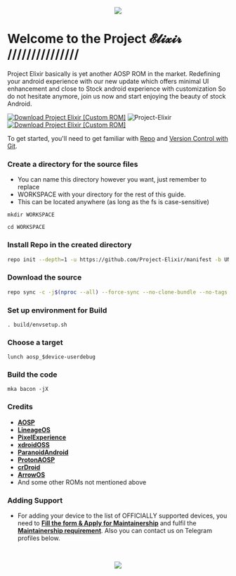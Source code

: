 <p align="center">
  <img src="https://imgur.com/6nrBzqm.png" />
</p>

# Welcome to the Project 𝓔𝓵𝓲𝔁𝓲𝓻 /////////////// 

Project Elixir basically is yet another AOSP ROM in the market. Redefining your android experience with our new update which offers minimal UI enhancement and close to Stock android experience with customization So do not hesitate anymore, join us now and start enjoying the beauty of stock Android. 

[![Download Project Elixir [Custom ROM]](https://img.shields.io/sourceforge/dm/project-elixir.svg)](https://projectelixiros.com/download) <img src="https://komarev.com/ghpvc/?username=Project-Elixir&style=flat-square" alt="Project-Elixir" />  [![Download Project Elixir [Custom ROM]](https://img.shields.io/sourceforge/dt/project-elixir.svg)](https://projectelixiros.com/download) 

To get started, you'll need to get
familiar with [Repo](https://source.android.com/source/using-repo.html) and [Version Control with Git](https://source.android.com/source/version-control.html).

### Create a directory for the source files

* You can name this directory however you want, just remember to replace
* WORKSPACE with your directory for the rest of this guide.
* This can be located anywhere (as long as the fs is case-sensitive)

```
mkdir WORKSPACE
```
```
cd WORKSPACE
```

### Install Repo in the created directory
```bash
repo init --depth=1 -u https://github.com/Project-Elixir/manifest -b UNO
```

### Download the source
```bash
repo sync -c -j$(nproc --all) --force-sync --no-clone-bundle --no-tags
```

### Set up environment for Build
```
. build/envsetup.sh
```
### Choose a target
```
lunch aosp_$device-userdebug
```
### Build the code
```
mka bacon -jX
```

### Credits

 * [**AOSP**](https://android.googlesource.com)
 * [**LineageOS**](https://github.com/LineageOS)
 * [**PixelExperience**](https://github.com/PixelExperience)
 * [**xdroidOSS**](https://github.com/xdroid-oss)
 * [**ParanoidAndroid**](https://github.com/AOSPA)
 * [**ProtonAOSP**](https://github.com/ProtonAOSP)
 * [**crDroid**](https://github.com/crdroidandroid)
 * [**ArrowOS**](https://github.com/ArrowOS)
 * And some other ROMs not mentioned above
   
### Adding Support

- For adding your device to the list of OFFICIALLY supported devices, you need to [**Fill the form & Apply for Maintainership**](https://docs.google.com/forms/d/1eme8i0nXFNpv2fEfbskoANIwLUGy4KcYXssluWv6obE) and fulfil the [**Maintainership requirement**](https://projectelixiros.com/documentation). Also you can contact us on Telegram profiles below.

<br>

<p align="center">
  <img src="https://i.imgur.com/9wgrVmV.png" />
</p>
